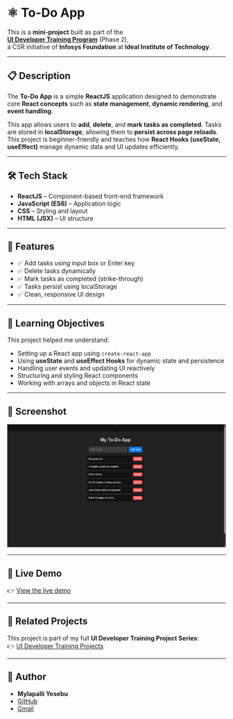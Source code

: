 # ⚛️ To-Do App

This is a **mini-project** built as part of the  
**[UI Developer Training Program](https://github.com/MylapalliYesebu/UI-Developer-Training-Projects.git)** (Phase 2),  
a CSR initiative of **Infosys Foundation** at **Ideal Institute of Technology**.

---

## 📋 Description

The **To-Do App** is a simple **ReactJS** application designed to demonstrate core **React concepts** such as **state management**, **dynamic rendering**, and **event handling**.

This app allows users to **add**, **delete**, and **mark tasks as completed**. Tasks are stored in **localStorage**, allowing them to **persist across page reloads**. This project is beginner-friendly and teaches how **React Hooks (useState, useEffect)** manage dynamic data and UI updates efficiently.

---

## 🛠️ Tech Stack

* **ReactJS** – Component-based front-end framework
* **JavaScript (ES6)** – Application logic
* **CSS** – Styling and layout
* **HTML (JSX)** – UI structure

---

## 🎯 Features

* ✅ Add tasks using input box or Enter key
* ✅ Delete tasks dynamically
* ✅ Mark tasks as completed (strike-through)
* ✅ Tasks persist using localStorage
* ✅ Clean, responsive UI design

---

## 🧠 Learning Objectives

This project helped me understand:

* Setting up a React app using `create-react-app`
* Using **useState** and **useEffect Hooks** for dynamic state and persistence
* Handling user events and updating UI reactively
* Structuring and styling React components
* Working with arrays and objects in React state

---

## 📸 Screenshot

![To-Do App Screenshot](images/image.png)

---

## 🧪 Live Demo

👉 [View the live demo](https://mylapalliyesebu.github.io/todo-app-react/)

---

## 🔗 Related Projects

This project is part of my full **UI Developer Training Project Series**:  
👉 [UI Developer Training Projects](https://github.com/MylapalliYesebu/UI-Developer-Training-Projects)

---

## 👤 Author

* **Mylapalli Yesebu**
* [GitHub](https://github.com/MylapalliYesebu)
* [Gmail](mailto:yesebumylapalli08@gmail.com)
